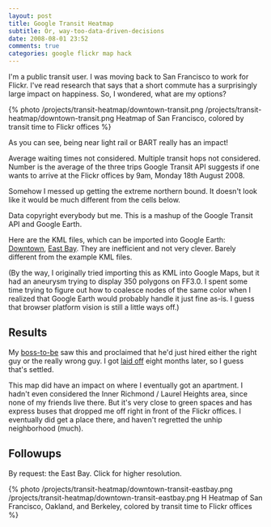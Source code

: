 ```yaml
---
layout: post
title: Google Transit Heatmap
subtitle: Or, way-too-data-driven-decisions
date: 2008-08-01 23:52
comments: true
categories: google flickr map hack
---
```

I'm a public transit user. I was moving back to San Francisco to work
for Flickr. I've read research that says that a short commute has a
surprisingly large impact on happiness. So, I wondered, what are my
options?

{% photo /projects/transit-heatmap/downtown-transit.png /projects/transit-heatmap/downtown-transit.png Heatmap of San Francisco, colored by transit time to Flickr offices %}

<!-- more -->

As you can see, being near light rail or BART really has an impact!

Average waiting times not considered. Multiple transit hops not
considered. Number is the average of the three trips Google Transit API
suggests if one wants to arrive at the Flickr offices by 9am, Monday
18th August 2008.

Somehow I messed up getting the extreme northern bound. It doesn't look
like it would be much different from the cells below.

Data copyright everybody but me. This is a mashup of the Google Transit
API and Google Earth.


Here are the KML files, which can be imported into Google Earth: [Downtown](/projects/transit-heatmap/downtownTransit.kml), [East Bay](/projects/transit-heatmap/eastbayTransit.kml). They are inefficient and not very clever. Barely different from the example KML files.

(By the way, I originally tried importing this as KML into Google Maps, but it had an aneurysm trying to display 350 polygons on FF3.0. I spent some time trying to figure out how to coalesce nodes of the same color when I realized that Google Earth would probably handle it just fine as-is. I guess that browser platform vision is still a little ways off.)

## Results

My [boss-to-be](http://www.flickr.com/photos/george/382926276/) saw this and proclaimed that he'd just hired either the right guy or the really wrong guy. I got [laid off](http://gigaom.com/2009/04/29/flickr-hit-hard-by-yahoo-layoffs/) eight months later, so I guess that's settled.

This map did have an impact on where I eventually got an apartment. I hadn't even considered the Inner Richmond / Laurel Heights area, since none of my friends live there. But it's very close to green spaces and has express buses that dropped me off right in front of the Flickr offices. I eventually did get a place there, and haven't regretted the unhip neighborhood (much).

## Followups

By request: the East Bay. Click for higher resolution.

{% photo /projects/transit-heatmap/downtown-transit-eastbay.png /projects/transit-heatmap/downtown-transit-eastbay.png H Heatmap of San Francisco, Oakland, and Berkeley, colored by transit time to Flickr offices %}

